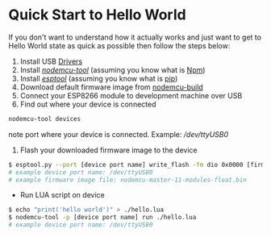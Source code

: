 # Quick Start to Hello World

If you don't want to understand how it actually works and just want to get to Hello World state as quick as possible then follow the steps below:

1. Install USB [Drivers](usb-uart-drivers.md)
1. Install [_nodemcu-tool_](nodemcu-tool.md) (assuming you know what is [Npm](https://www.npmjs.com/))
1. Install [_esptool_](esptool.md) (assuming you know what is [pip](https://pypi.org/project/pip/))
1. Download default firmware image from [nodemcu-build](https://nodemcu-build.com/)
1. Connect your ESP8266 module to development machine over USB
1. Find out where your device is connected

```bash
nodemcu-tool devices
```

note port where your device is connected. Example: _/dev/ttyUSB0_

1. Flash your downloaded firmware image to the device

```bash
$ esptool.py --port [device port name] write_flash -fm dio 0x0000 [firmware image file]
# example device port name: /dev/ttyUSB0
# example firmware image file: nodemcu-master-11-modules-float.bin
```

- Run LUA script on device

```bash
$ echo "print('hello world')" > ./hello.lua
$ nodemcu-tool -p [device port name] run ./hello.lua
# example device port name: /dev/ttyUSB0
```

